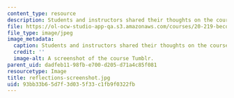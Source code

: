 ```yaml
---
content_type: resource
description: Students and instructors shared their thoughts on the course blog.
file: https://ol-ocw-studio-app-qa.s3.amazonaws.com/courses/20-219-becoming-the-next-bill-nye-writing-and-hosting-the-educational-show-january-iap-2015/93bb33b65d7f3d035f33c1fb9f0322fb_reflections-screenshot.jpg
file_type: image/jpeg
image_metadata:
  caption: Students and instructors shared their thoughts on the course blog.
  credit: ''
  image-alt: A screenshot of the course Tumblr.
parent_uid: dadfeb11-98fb-e700-d205-d71a4c85f081
resourcetype: Image
title: reflections-screenshot.jpg
uid: 93bb33b6-5d7f-3d03-5f33-c1fb9f0322fb
---
```

